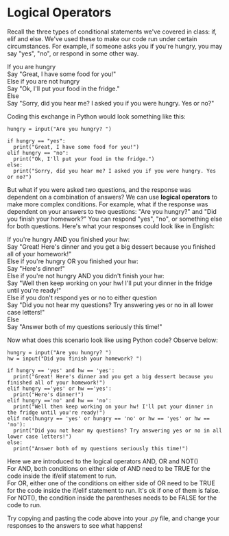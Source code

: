 # Logical Operators

Recall the three types of conditional statements we've covered in class: if, elif and else. We've used these to make our code run under certain circumstances. For example, if someone asks you if you're hungry, you may say "yes", "no", or respond in some other way.

If you are hungry  
  Say "Great, I have some food for you!"  
Else if you are not hungry  
  Say "Ok, I'll put your food in the fridge."  
Else  
  Say "Sorry, did you hear me? I asked you if you were hungry. Yes or no?"  
  
Coding this exchange in Python would look something like this:

```
hungry = input("Are you hungry? ")

if hungry == "yes":
  print("Great, I have some food for you!")
elif hungry == "no":
  print("Ok, I'll put your food in the fridge.")
else:
  print("Sorry, did you hear me? I asked you if you were hungry. Yes or no?")
```

But what if you were asked two questions, and the response was dependent on a combination of answers? We can use **logical operators** to make more complex conditions. For example, what if the response was dependent on your answers to two questions: "Are you hungry?" and "Did you finish your homework?" You can respond "yes", "no", or something else for both questions. Here's what your responses could look like in English:

If you're hungry AND you finished your hw:  
  Say "Great! Here's dinner and you get a big dessert because you finished all of your homework!"  
Else if you're hungry OR you finished your hw:  
  Say "Here's dinner!"  
Else if you're not hungry AND you didn't finish your hw:  
  Say "Well then keep working on your hw! I'll put your dinner in the fridge until you're ready!"  
Else if you don't respond yes or no to either question  
  Say "Did you not hear my questions? Try answering yes or no in all lower case letters!"  
Else  
  Say "Answer both of my questions seriously this time!"  

Now what does this scenario look like using Python code? Observe below:
```
hungry = input("Are you hungry? ")
hw = input("Did you finish your homework? ")

if hungry == 'yes' and hw == 'yes':
  print("Great! Here's dinner and you get a big dessert because you finished all of your homework!")
elif hungry =='yes' or hw =='yes':
  print("Here's dinner!")
elif hungry =='no' and hw == 'no':
  print("Well then keep working on your hw! I'll put your dinner in the fridge until you're ready!")
elif not(hungry == 'yes' or hungry == 'no' or hw == 'yes' or hw == 'no'):
  print("Did you not hear my questions? Try answering yes or no in all lower case letters!")
else:
  print("Answer both of my questions seriously this time!")
```
Here we are introduced to the logical operators AND, OR and NOT()  
For AND, both conditions on either side of AND need to be TRUE for the code inside the if/elif statement to run.  
For OR, either one of the conditions on either side of OR need to be TRUE for the code inside the if/elif statement to run. It's ok if one of them is false.  
For NOT(), the condition inside the parentheses needs to be FALSE for the code to run.  

Try copying and pasting the code above into your .py file, and change your responses to the answers to see what happens!
